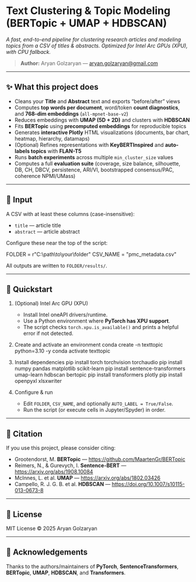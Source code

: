 # Text Clustering & Topic Modeling (BERTopic + UMAP + HDBSCAN)

*A fast, end-to-end pipeline for clustering research articles and modeling topics from a CSV of titles & abstracts. Optimized for Intel Arc GPUs (XPU), with CPU fallback.*

> **Author:** Aryan Golzaryan — aryan.golzaryan@gmail.com

---

## ✨ What this project does

- Cleans your **Title** and **Abstract** text and exports “before/after” views  
- Computes **top words per document**, word/token **count diagnostics**, and **768-dim embeddings** (`all-mpnet-base-v2`)  
- Reduces embeddings with **UMAP (5D + 2D)** and clusters with **HDBSCAN**  
- Fits **BERTopic** using **precomputed embeddings** for reproducible topics  
- Generates **interactive Plotly** HTML visualizations (documents, bar chart, heatmap, hierarchy, datamaps)  
- (Optional) Refines representations with **KeyBERTInspired** and **auto-labels topics** with **FLAN-T5**  
- Runs **batch experiments** across multiple `min_cluster_size` values  
- Computes a full **evaluation suite** (coverage, size balance, silhouette, DB, CH, DBCV, persistence, ARI/VI, bootstrapped consensus/PAC, coherence NPMI/UMass)

---

## 🧾 Input

A CSV with at least these columns (case-insensitive):

- `title` — article title  
- `abstract` — article abstract

Configure these near the top of the script:

FOLDER = r"C:\path\to\your\folder"
CSV_NAME = "pmc_metadata.csv"

All outputs are written to `FOLDER/results/`.

---

## 🚀 Quickstart

1. (Optional) Intel Arc GPU (XPU)
   - Install Intel oneAPI drivers/runtime.
   - Use a Python environment where **PyTorch has XPU support**.
   - The script checks `torch.xpu.is_available()` and prints a helpful error if not detected.

2. Create and activate an environment
   conda create -n texttopic python=3.10 -y
   conda activate texttopic

3. Install dependencies
   pip install torch torchvision torchaudio
   pip install numpy pandas matplotlib scikit-learn
   pip install sentence-transformers umap-learn hdbscan bertopic
   pip install transformers plotly
   pip install openpyxl xlsxwriter

4. Configure & run
   - Edit `FOLDER`, `CSV_NAME`, and optionally `AUTO_LABEL = True/False`.
   - Run the script (or execute cells in Jupyter/Spyder) in order.

---

## 📜 Citation

If you use this project, please consider citing:

- Grootendorst, M. **BERTopic** — https://github.com/MaartenGr/BERTopic  
- Reimers, N., & Gurevych, I. **Sentence-BERT** — https://arxiv.org/abs/1908.10084  
- McInnes, L. et al. **UMAP** — https://arxiv.org/abs/1802.03426  
- Campello, R. J. G. B. et al. **HDBSCAN** — https://doi.org/10.1007/s10115-013-0673-8

---

## 📄 License

MIT License © 2025 Aryan Golzaryan

---

## 🙏 Acknowledgements

Thanks to the authors/maintainers of **PyTorch**, **SentenceTransformers**, **BERTopic**, **UMAP**, **HDBSCAN**, and **Transformers**.
